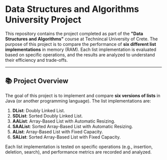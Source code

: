 # Data Structures and Algorithms University Project

This repository contains the project completed as part of the **"Data Structures and Algorithms"** course at Technincal University of Crete. The purpose of this project is to compare the performance of **six different list implementations** in memory (RAM). Each list implementation is evaluated based on specific operations, and the results are analyzed to understand their efficiency and trade-offs.

---

## 📚 Project Overview

The goal of this project is to implement and compare **six versions of lists** in Java (or another programming language). The list implementations are:

1. **DList**: Doubly Linked List.
2. **SDList**: Sorted Doubly Linked List.
3. **AAList**: Array-Based List with Automatic Resizing.
4. **SAAList**: Sorted Array-Based List with Automatic Resizing.
5. **AList**: Array-Based List with Fixed Capacity.
6. **SAList**: Sorted Array-Based List with Fixed Capacity.

Each list implementation is tested on specific operations (e.g., insertion, deletion, search), and performance metrics are recorded and analyzed.
